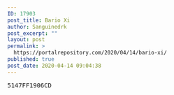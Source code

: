 ```yaml
---
ID: 17903
post_title: Bario Xi
author: Sanguinedrk
post_excerpt: ""
layout: post
permalink: >
  https://portalrepository.com/2020/04/14/bario-xi/
published: true
post_date: 2020-04-14 09:04:38
---
```

<pre>5147FF1906CD</pre>